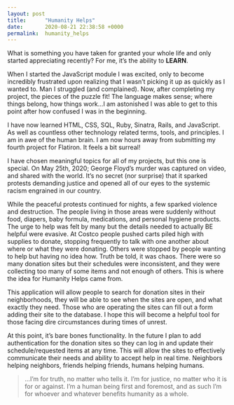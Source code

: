 ```yaml
---
layout: post
title:      "Humanity Helps"
date:       2020-08-21 22:38:58 +0000
permalink:  humanity_helps
---
```




What is something you have taken for granted your whole life and only started appreciating recently? For me, it’s the ability to **LEARN**. 

When I started the JavaScript module I was excited, only to become incredibly frustrated upon realizing that I wasn’t picking it up as quickly as I wanted to. Man I struggled (and complained). Now, after completing my project, the pieces of the puzzle fit! The language makes sense; where things belong, how things work…I am astonished I was able to get to this point after how confused I was in the beginning.  

I have now learned HTML, CSS, SQL, Ruby, Sinatra, Rails, and JavaScript. As well as countless other technology related terms, tools, and principles. I am in awe of the human brain. I am now hours away from submitting my fourth project for Flatiron. It feels a bit surreal! 

I have chosen meaningful topics for all of my projects, but this one is special. On May 25th, 2020; George Floyd’s murder was captured on video, and shared with the world. It’s no secret (nor surprise) that it sparked protests demanding justice and opened all of our eyes to the systemic racism engrained in our country. 

While the peaceful protests continued for nights, a few sparked violence and destruction. The people living in those areas were suddenly without food, diapers, baby formula, medications, and personal hygiene products. The urge to help was felt by many but the details needed to actually BE helpful were evasive. At Costco people pushed carts piled high with supplies to donate, stopping frequently to talk with one another about where or what they were donating. Others were stopped by people wanting to help but having no idea how. Truth be told, it was chaos. There were so many donation sites but their schedules were inconsistent, and they were collecting too many of some items and not enough of others. This is where the idea for Humanity Helps came from. 

This application will allow people to search for donation sites in their neighborhoods, they will be able to see when the sites are open, and what exactly they need. Those who are operating the sites can fill out a form adding their site to the database. I hope this will become a helpful tool for those facing dire circumstances during times of unrest.

At this point, it’s bare bones functionality. In the future I plan to add authentication for the donation sites so they can log in and update their schedule/requested items at any time. This will allow the sites to effectively communicate their needs and ability to accept help in real time. Neighbors helping neighbors, friends helping friends, humans helping humans. 

> ...I’m for truth, no matter who tells it. I’m for justice, no matter who it is for or against. I’m a human being first and foremost, and as such I’m for whoever and whatever benefits humanity as a whole.
